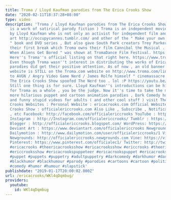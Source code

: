 ```yaml
---
title: Troma / Lloyd Kaufman parodies from The Erica Crooks Show
date: "2020-02-11T18:37:28+08:00"
type: video
description: 'Troma / Lloyd Kaufman parodies from The Erica Crooks Show ( The following
  is a work of satirical parody fiction ) Troma is an independent movie studio ran
  by Lloyd Kaufman who is not only an activist for independent film and independent
  art http://occupycannes.tumblr.com/ and other of the " Make your own Damn movie
  " book and DVD series , But also gave South Park creators Trey Parker & Matt Stone
  their first break which Troma owns their film Cannibal the Musical . In 2016 , "
  When Aliens Get Bored " was shown at TromaDance Film Festival. https://www.youtube.com/watch?v=anLdEKWM4Og
  Here''s Troma''s official listing on that right here. https://www.troma.com/news/24200/the-17th-annual-tromadance-official-short-movie-selections-announcement/
  Even though Troma wasn''t interest in distributing the works of Erica Crooks , the
  parodies did get their positive attention. As of now , an old banner for the officialericcrooks.com
  website is STILL on the Troma.com website on http://www.troma.com/links/ right next
  to AVGN / Angry Video Game Nerd / James Rolfe himself " cinemassacre.com " And yes
  The Erica Crooks Show spoofed The Nerd too . lol :P https://youtu.be/1d--icLi1v4
  Still one thing is for sure. Lloyd Kaufman''s introductions can be hilarious. As
  for Troma as a whole , you be the judge. Now it''s time to take the mickey. For
  more hilarious puppet and cartoon animation parodies , Dark Comedy humor , satires
  and funny stupid videos for adults ( and other cool stuff ) visit The Official Erica
  Crooks Websites : Personal Website : ericacrooks.com Official Website for The Erica
  Crooks Show : officialericcrooks.com Also Like , Subscribe , Notification Bell thingy
  , etc Facebook: http://facebook.com/officialericcrooks YouTube : http://youtube.com/user/officialericcrooks
  Instagram : http://Instagram.com/officialericcrooks/ Tumblr : https://officialericcrooks.tumblr.com/
  Blogger : http://officialericcrooks.blogspot.com/ WordPress: https://officialericcrooks.wordpress.com
  Deviant Art : https://www.deviantart.com/officialericcrooks Newgrounds: http://officialericcrooks.newgrounds.com/follow
  Dailymotion : http://www.dailymotion.com/user/officialericcrooks/1 Vimeo: https://vimeo.com/officialericcrooks
  Newgrounds: http://officialericcrooks.newgrounds.com Vine: https://vine.co/u/1257143407999610880
  Pinterest: https://www.pinterest.com/officialec1/ Twitter: http://twitter.com/crooks_erica
  #ericacrooks #theericacrooksshow #ericacrooksshow #ericcrooks #theericcrooksshow
  #ericcrooksshow #ericacrookspuppeteer #ericacrookspuppet #ericacrookspuppets #satire
  #puppet #puppets #puppetry #adultpuppetry #darkcomedy #darkhumor #darkhumour #blackcomedy
  #blackhumor #blackhumour #parody #parodies #cartoons #cartoon #politicalsatire #funny
  #comedy #humor #humour #slapstick'
publishdate: "2019-01-17T20:00:02.000Z"
url: /ericacrooks/WKl4qDqmbug/
providers:
  youtube:
    id: WKl4qDqmbug
---
```

